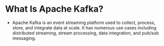 # What Is Apache Kafka?

- Apache Kafka is an event streaming platform used to collect, process, store, and integrate data at scale. It has numerous use cases including distributed streaming, stream processing, data integration, and pub/sub messaging.
